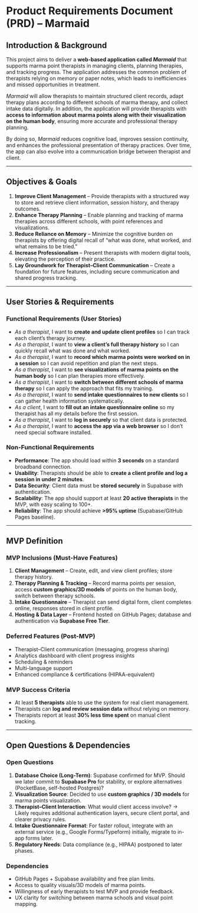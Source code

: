 # Product Requirements Document (PRD) – Marmaid

## Introduction & Background

This project aims to deliver a **web-based application called _Marmaid_** that supports marma point therapists in managing clients, planning therapies, and tracking progress. The application addresses the common problem of therapists relying on memory or paper notes, which leads to inefficiencies and missed opportunities in treatment.

_Marmaid_ will allow therapists to maintain structured client records, adapt therapy plans according to different schools of marma therapy, and collect intake data digitally. In addition, the application will provide therapists with **access to information about marma points along with their visualization on the human body**, ensuring more accurate and professional therapy planning.

By doing so, _Marmaid_ reduces cognitive load, improves session continuity, and enhances the professional presentation of therapy practices. Over time, the app can also evolve into a communication bridge between therapist and client.

---

## Objectives & Goals

1. **Improve Client Management** – Provide therapists with a structured way to store and retrieve client information, session history, and therapy outcomes.
2. **Enhance Therapy Planning** – Enable planning and tracking of marma therapies across different schools, with point references and visualizations.
3. **Reduce Reliance on Memory** – Minimize the cognitive burden on therapists by offering digital recall of “what was done, what worked, and what remains to be tried.”
4. **Increase Professionalism** – Present therapists with modern digital tools, elevating the perception of their practice.
5. **Lay Groundwork for Therapist–Client Communication** – Create a foundation for future features, including secure communication and shared progress tracking.

---

## User Stories & Requirements

### Functional Requirements (User Stories)

- _As a therapist_, I want to **create and update client profiles** so I can track each client’s therapy journey.
- _As a therapist_, I want to **view a client’s full therapy history** so I can quickly recall what was done and what worked.
- _As a therapist_, I want to **record which marma points were worked on in a session** so I can avoid repetition and plan the next steps.
- _As a therapist_, I want to **see visualizations of marma points on the human body** so I can plan therapies more effectively.
- _As a therapist_, I want to **switch between different schools of marma therapy** so I can apply the approach that fits my training.
- _As a therapist_, I want to **send intake questionnaires to new clients** so I can gather health information systematically.
- _As a client_, I want to **fill out an intake questionnaire online** so my therapist has all my details before the first session.
- _As a therapist_, I want to **log in securely** so that client data is protected.
- _As a therapist_, I want to **access the app via a web browser** so I don’t need special software installed.

### Non-Functional Requirements

- **Performance**: The app should load within **3 seconds** on a standard broadband connection.
- **Usability**: Therapists should be able to **create a client profile and log a session in under 2 minutes**.
- **Data Security**: Client data must be **stored securely** in Supabase with authentication.
- **Scalability**: The app should support at least **20 active therapists** in the MVP, with easy scaling to 100+.
- **Reliability**: The app should achieve **>95% uptime** (Supabase/GitHub Pages baseline).

---

## MVP Definition

### MVP Inclusions (Must-Have Features)

1. **Client Management** – Create, edit, and view client profiles; store therapy history.
2. **Therapy Planning & Tracking** – Record marma points per session, access **custom graphics/3D models** of points on the human body, switch between therapy schools.
3. **Intake Questionnaire** – Therapist can send digital form, client completes online, responses stored in client profile.
4. **Hosting & Data Layer** – Frontend hosted on GitHub Pages; database and authentication via **Supabase Free Tier**.

### Deferred Features (Post-MVP)

- Therapist–Client communication (messaging, progress sharing)
- Analytics dashboard with client progress insights
- Scheduling & reminders
- Multi-language support
- Enhanced compliance & certifications (HIPAA-equivalent)

### MVP Success Criteria

- At least **5 therapists** able to use the system for real client management.
- Therapists can **log and review session data** without relying on memory.
- Therapists report at least **30% less time spent** on manual client tracking.

---

## Open Questions & Dependencies

### Open Questions

1. **Database Choice (Long-Term)**: Supabase confirmed for MVP. Should we later commit to **Supabase Pro** for stability, or explore alternatives (PocketBase, self-hosted Postgres)?
2. **Visualization Source**: Decided to use **custom graphics / 3D models** for marma points visualization.
3. **Therapist–Client Interaction**: What would client access involve? → Likely requires additional authentication layers, secure client portal, and clearer privacy rules.
4. **Intake Questionnaire Format**: For faster rollout, integrate with an external service (e.g., Google Forms/Typeform) initially, migrate to in-app forms later.
5. **Regulatory Needs**: Data compliance (e.g., HIPAA) postponed to later phases.

### Dependencies

- GitHub Pages + Supabase availability and free plan limits.
- Access to quality visuals/3D models of marma points.
- Willingness of early therapists to test MVP and provide feedback.
- UX clarity for switching between marma schools and visual point mapping.
